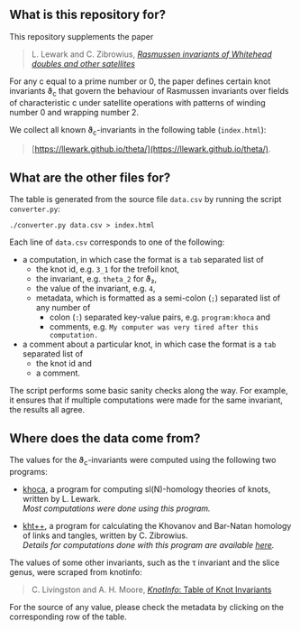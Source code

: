 ## What is this repository for?

This repository supplements the paper

> L. Lewark and C. Zibrowius, [_Rasmussen invariants of Whitehead doubles and other satellites_](https://arxiv.org/abs/2208.13612)

For any c equal to a prime number or 0, the paper defines certain knot invariants ϑ<sub>c</sub> that govern the behaviour of Rasmussen invariants over fields of characteristic c under satellite operations with patterns of winding number 0 and wrapping number 2.  

We collect all known ϑ<sub>c</sub>-invariants in the following table (`index.html`):

> [https://llewark.github.io/theta/](https://llewark.github.io/theta/).  

## What are the other files for?

The table is generated from the source file `data.csv` by running the script `converter.py`:

    ./converter.py data.csv > index.html

Each line of `data.csv` corresponds to one of the following: 

- a computation, in which case the format is a `tab` separated list of 
  - the knot id, e.g. `3_1` for the trefoil knot,
  - the invariant, e.g. `theta_2` for ϑ₂,
  - the value of the invariant, e.g. `4`,
  - metadata, which is formatted as a semi-colon (`;`) separated list of any number of 
    - colon (`:`) separated key-value pairs, e.g. `program:khoca` and
    - comments, e.g. `My computer was very tired after this computation.`
- a comment about a particular knot, in which case the format is a `tab` separated list of
  - the knot id and
  - a comment.

The script performs some basic sanity checks along the way. 
For example, it ensures that if multiple computations were made for the same invariant, the results all agree. 

## Where does the data come from?

The values for the ϑ<sub>c</sub>-invariants were computed using the following two programs:

- [khoca](http://lewark.de/lukas/khoca.html), a program for computing sl(N)-homology theories of knots, written by L. Lewark.  
  _Most computations were done using this program._
  
- [kht++](https://cbz20.raspberryip.com/code/khtpp/docs/index.html), a program for calculating the Khovanov and Bar-Natan homology of links and tangles, written by C. Zibrowius.  
  _Details for computations done with this program are available [here](https://cbz20.raspberryip.com/code/khtpp/examples/RasmussenSOfSatellites.html)._

The values of some other invariants, such as the τ invariant and the slice genus, were scraped from knotinfo:

> C. Livingston and A. H. Moore, [_KnotInfo_: Table of Knot Invariants](https://knotinfo.math.indiana.edu) 

For the source of any value, please check the metadata by clicking on the corresponding row of the table.
